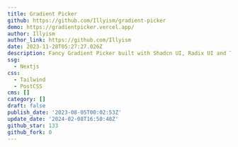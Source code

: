 ```yaml
---
title: Gradient Picker
github: https://github.com/Illyism/gradient-picker
demo: https://gradientpicker.vercel.app/
author: Illyism
author_link: https://github.com/Illyism
date: 2023-11-28T05:27:27.026Z
description: Fancy Gradient Picker built with Shadcn UI, Radix UI and Tailwind CSS.
ssg:
  - Nextjs
css:
  - Tailwind
  - PostCSS
cms: []
category: []
draft: false
publish_date: '2023-08-05T00:02:53Z'
update_date: '2024-02-08T16:50:48Z'
github_star: 133
github_fork: 0
---
```

